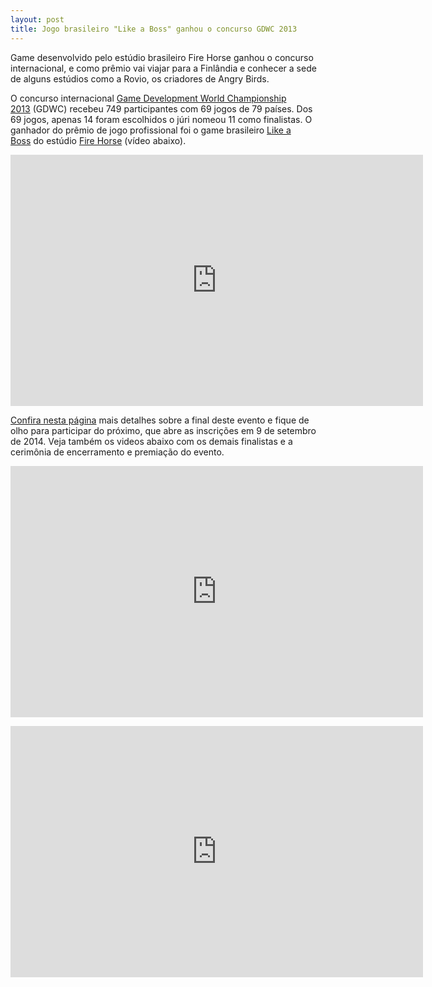```yaml
---
layout: post
title: Jogo brasileiro "Like a Boss" ganhou o concurso GDWC 2013
---
```


Game desenvolvido pelo estúdio brasileiro Fire Horse ganhou o concurso internacional, e como prêmio vai viajar para a Finlândia e conhecer a sede de alguns estúdios como a Rovio, os criadores de Angry Birds.

O concurso internacional [Game Development World Championship 2013](http://viope.com/contest "GDWC") (GDWC) recebeu 749 participantes com 69 jogos de 79 países. Dos 69 jogos, apenas 14 foram escolhidos o júri nomeou 11 como finalistas. O ganhador do prêmio de jogo profissional foi o game brasileiro [Like a Boss](http://www.firehorse.com.br/games-like-a-boss.php "Like a Boss") do estúdio [Fire Horse](http://www.firehorse.com.br/ "Fire Horse") (vídeo abaixo).

<span class="embed-youtube" style="text-align:center; display: block;"><iframe allowfullscreen="true" class="youtube-player" frameborder="0" height="402" src="http://www.youtube.com/embed/ZqflYHblCGc?version=3&rel=1&fs=1&autohide=2&showsearch=0&showinfo=1&iv_load_policy=1&wmode=transparent" type="text/html" width="660"></iframe></span>

[Confira nesta página](http://viope.com/blog/2014/02/14/results-of-gdwc-2013-2014/ "GDWC") mais detalhes sobre a final deste evento e fique de olho para participar do próximo, que abre as inscrições em 9 de setembro de 2014. Veja também os videos abaixo com os demais finalistas e a cerimônia de encerramento e premiação do evento.

<span class="embed-youtube" style="text-align:center; display: block;"><iframe allowfullscreen="true" class="youtube-player" frameborder="0" height="402" src="http://www.youtube.com/embed/TXyKxVOvzZY?version=3&rel=1&fs=1&autohide=2&showsearch=0&showinfo=1&iv_load_policy=1&wmode=transparent" type="text/html" width="660"></iframe></span>

<span class="embed-youtube" style="text-align:center; display: block;"><iframe allowfullscreen="true" class="youtube-player" frameborder="0" height="402" src="http://www.youtube.com/embed/lVCgll7_KGQ?version=3&rel=1&fs=1&autohide=2&showsearch=0&showinfo=1&iv_load_policy=1&wmode=transparent" type="text/html" width="660"></iframe></span>
